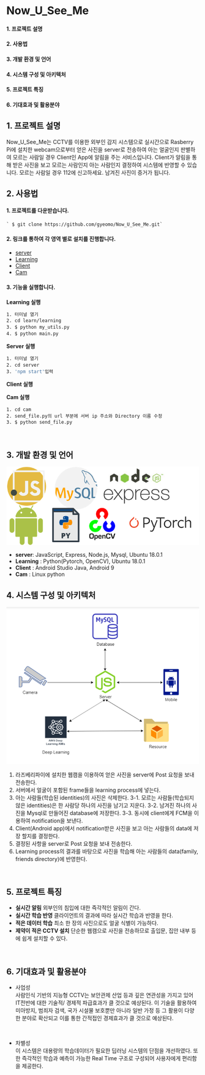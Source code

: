 # Now_U_See_Me

#### 1. 프로젝트 설명  

#### 2. 사용법

#### 3. 개발 환경 및 언어 

#### 4. 시스템 구성 및 아키텍처 

#### 5. 프로젝트 특징

#### 6. 기대효과 및 활용분야  



## 1. 프로젝트 설명

Now_U_See_Me는 CCTV를 이용한 외부인 감지 시스템으로 실시간으로 Rasberry Pi에 설치한 webcam으로부터 얻은 사진을 server로 전송하여 아는 얼굴인지 판별하여 모르는 사람일 경우 Client인 App에 알림을 주는 서비스입니다.  Client가 알림을 통해 받은 사진을 보고 모르는 사람인지 아는 사람인지 결정하여 시스템에 반영할 수 있습니다. 모르는 사람일 경우 112에 신고하세요. 남겨진 사진이 증거가 됩니다.
<br>

## 2. 사용법

#### 1. 프로젝트를 다운받습니다.

```
` $ git clone https://github.com/gyeomo/Now_U_See_Me.git`
```

#### 2. 링크를 통하여 각 영역 별로 설치를 진행합니다.

- [server](https://github.com/gyeomo/Now_U_See_Me/tree/master/server)
- [Learning](https://github.com/gyeomo/Now_U_See_Me/tree/master/learn) 
- [Client](https://github.com/gyeomo/Now_U_See_Me/tree/master/mobile)
- [Cam](https://github.com/gyeomo/Now_U_See_Me/tree/master/cam) 

#### 3. 기능을 실행합니다.

**Learning 실행**

```bash
1. 터미널 열기
2. cd learn/learning
3. $ python my_utils.py
4. $ python main.py
```

**Server 실행**

```bash
1. 터미널 열기  
2. cd server
3. 'npm start'입력
```

**Client 실행**

**Cam 실행**

```bash
1. cd cam
2. send_file.py의 url 부분에 서버 ip 주소와 Directory 이름 수정
3. $ python send_file.py
```
<br>

## 3. 개발 환경 및 언어

<img src="/descript_image/language.png">  

- **server**: JavaScript, Express, Node.js, Mysql, Ubuntu 18.0.1  
- **Learning** : Python(Pytorch, OpenCV), Ubuntu 18.0.1  
- **Client** : Android Studio Java, Android 9  
- **Cam** : Linux python
  <br>

## 4. 시스템 구성 및 아키텍처

<img src="/descript_image/System_Structure.png">  

1. 라즈베리파이에 설치한 웹캠을 이용하여 얻은 사진을 server에 Post 요청을 보내 전송한다. 
2. 서버에서 얼굴이 포함된 frame들을 learning process에 넣는다.
3. 아는 사람들(학습된 identities)의 사진은 삭제한다.
   3-1. 모르는 사람들(학습되지 않은 identities)은 한 사람당 하나의 사진을 남기고 지운다.
   3-2. 남겨진 하나의 사진을  Mysql로 만들어진 database에 저장한다.
   3-3. 동시에 client에게 FCM을 이용하여 notification을 보낸다.
4. Client(Android app)에서 notification받은 사진을 보고 아는 사람들의 data에 저장 할지를 결정한다.
5. 결정된 사항을 server로 Post 요청을 보내 전송한다.
6. Learning process의 결과를 바탕으로 사진을 학습해 아는 사람들의 data(family, friends directory)에 반영한다.
 <br>

## 5. 프로젝트 특징

- **실시간 알림** 외부인의 침입에 대한 즉각적인 알림이 간다.  
- **실시간 학습 반영** 클라이언트의 결과에 따라 실시간 학습과 반영을 한다.  
- **적은 데이터 학습** 최소 한 장의 사진으로도 얼굴 식별이 가능하다.  
- **제약이 적은 CCTV 설치** 단순한 웹캠으로 사진을 전송하므로 출입문, 집안 내부 등에 쉽게 설치할 수 있다.  
 <br>
 
## 6. 기대효과 및 활용분야
  
- 사업성  
사람인식 기반의 지능형 CCTV는 보안관제 산업 등과 깊은 연관성을 가지고 있어 IT전반에 대한 기술적/ 경제적 파급효과가 클 것으로 예상된다. 이 기술을 활용하여 미아방지, 범죄자 검색, 국가 시설물 보호뿐만 아니라 일반 가정 등 그 활용이 다양한 분야로 확산되고 이를 통한 간적접인 경제효과가 클 것으로 예상된다.
<br>  
  
- 차별성  
 이 시스템은 대용량의 학습데이터가 필요한 딥러닝 시스템의 단점을 개선하였다. 또한 즉각적인 학습과 예측이 가능한 Real Time  구조로 구성되어 사용자에게 편리함을 제공한다.

